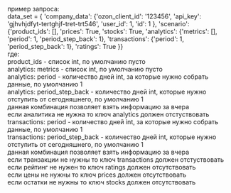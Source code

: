пример запроса: <br>
data_set = { 'company_data': {'ozon_client_id': '123456',
                                     'api_key': 'gjhvhjdfyt-tertghjf-tret-trt546',
                                     'user_id': 1,
                                     'id': 1
                                     },
                    'scenario': {'product_ids': [], 
                                 'prices': True,
                                 'stocks': True,
                                 'analytics': {'metrics': [], 'period': 1, 'period_step_back': 1},
                                 'transactions': {'period': 1, 'period_step_back': 1},
                                 'ratings': True }} <br>
где: <br> product_ids - список int, по умолчанию пусто <br>
analytics: metrics - список int, по умолчанию пусто <br>
analytics: period - количество дней int, за которые нужно собрать данные,  по умолчанию 1 <br>
analytics: period_step_back - количество дней int, которые нужно отступить от сегодняшнего, по умолчанию 1 <br>
данная комбинация позволяет взять  информацию за вчера <br>
если аналитика не нужна то ключ analytics должен отстуствовать <br>
transactions: period - количество дней int, за которые нужно собрать данные,  по умолчанию 1 <br>
transactions: period_step_back - количество дней int, которые нужно отступить от сегодняшнего, по умолчанию 1 <br>
данная комбинация позволяет взять  информацию за вчера <br>
если транзакции не нужны то ключ transactions должен отстуствовать <br>
если рейтинг не нужен то ключ ratings должен отсутствовать <br>
если цены не нужны то ключ prices должен отсутствовать <br>
если остатки не нужны то ключ stocks должен отсутствовать <br>



